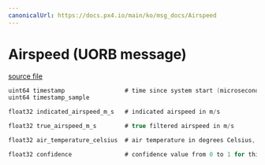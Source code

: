 ```yaml
---
canonicalUrl: https://docs.px4.io/main/ko/msg_docs/Airspeed
---
```


# Airspeed (UORB message)



[source file](https://github.com/PX4/PX4-Autopilot/blob/release/1.14/msg/Airspeed.msg)

```c
uint64 timestamp                 # time since system start (microseconds)
uint64 timestamp_sample

float32 indicated_airspeed_m_s   # indicated airspeed in m/s

float32 true_airspeed_m_s        # true filtered airspeed in m/s

float32 air_temperature_celsius  # air temperature in degrees Celsius, -1000 if unknown

float32 confidence               # confidence value from 0 to 1 for this sensor

```
